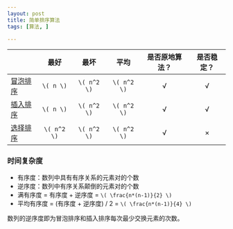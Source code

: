 ```yaml
---
layout: post
title: 简单排序算法
tags: [算法, ]

---
```


| &nbsp; | 最好 | 最坏 | 平均 | 是否原地算法？ | 是否稳定？ |
| :-------- |:------:|:------:|:------:|:------:|:------:|
| [冒泡排序](https://github.com/sofkyle/Algorithm/blob/master/LeetCodePrj/Go/src/sorting/bubble_sort.go) | `\( n \)` | `\( n^2 \)` | `\( n^2 \)` | √ | √ |
| [插入排序](https://github.com/sofkyle/Algorithm/blob/master/LeetCodePrj/Go/src/sorting/inserting_sort.go  ) | `\( n \)` | `\( n^2 \)` | `\( n^2 \)` | √ | √ | 
| [选择排序](https://github.com/sofkyle/Algorithm/blob/master/LeetCodePrj/Go/src/sorting/selection_sort.go) | `\( n^2 \)` | `\( n^2 \)` | `\( n^2 \)` | √ | × |

### 时间复杂度
+ 有序度：数列中具有有序关系的元素对的个数  
+ 逆序度：数列中有序关系颠倒的元素对的个数  
+ 满有序度 = 有序度 + 逆序度 = `\( \frac{n*(n-1)}{2} \)`  
+ 平均有序度 = (有序度 + 逆序度) / 2 = `\( \frac{n*(n-1)}{4} \)`  

数列的逆序度即为冒泡排序和插入排序每次最少交换元素的次数。